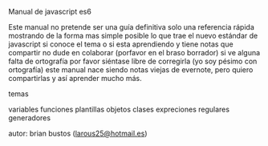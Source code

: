 Manual de javascript es6

Este manual no pretende ser una guía definitiva solo una referencia  rápida
mostrando de la forma mas simple posible lo que trae el nuevo estándar de javascript
si conoce  el tema o si esta aprendiendo y tiene notas que compartir no dude en colaborar (porfavor en el braso borrador)
si ve alguna falta de ortografía por favor siéntase libre de corregirla (yo soy pésimo con ortografía)
este manual nace siendo notas viejas de evernote, pero quiero compartirlas y así aprender mucho más.

temas

variables
funciones
plantillas
objetos
clases
expreciones regulares
generadores

autor:
brian bustos (larous25@hotmail.es)
